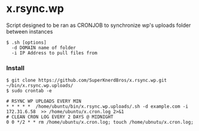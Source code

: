 # x.rsync.wp

Script designed to be ran as CRONJOB to synchronize wp's uploads folder between instances
    
    $ .sh [options]
      -d DOMAIN name of folder
      -i IP Address to pull files from

### Install 
    $ git clone https://github.com/SuperKnerdBros/x.rsync.wp.git ~/bin/x.rsync.wp.uploads/
    $ sudo crontab -e
    
    # RSYNC WP UPLOADS EVERY MIN
    * * * * *  /home/ubuntu/bin/x.rsync.wp.uploads/.sh -d example.com -i 172.31.6.58  >> /home/ubuntu/x.cron.log 2>&1
    # CLEAN CRON LOG EVERY 2 DAYS @ MIDNIGHT
    0 0 */2 * * rm /home/ubuntu/x.cron.log; touch /home/ubnutu/x.cron.log;
